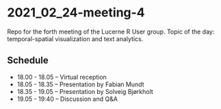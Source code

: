 # 2021_02_24-meeting-4
Repo for the forth meeting of the Lucerne R User group.
Topic of the day: temporal-spatial visualization and text analytics.


## Schedule
- 18.00 - 18.05 – Virtual reception
- 18.05 - 18.35 – Presentation by Fabian Mundt
- 18.35 - 19.05 – Presentation by Solveig Bjørkholt
- 19.05 - 19:40 – Discussion and Q&A
